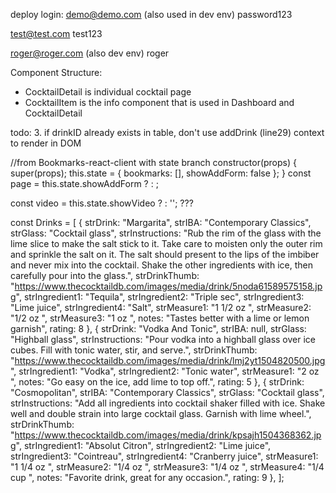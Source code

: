 deploy login:
demo@demo.com    (also used in dev env)
password123

test@test.com
test123

roger@roger.com  (also dev env)
roger


Component Structure:
- CocktailDetail is individual cocktail page
- CocktailItem is the info component that is used in Dashboard and CocktailDetail


todo: 
3. if drinkID already exists in table, don't use addDrink (line29) context to render in DOM

//from Bookmarks-react-client with state branch
constructor(props) {
    super(props);
    this.state = {
      bookmarks: [],
      showAddForm: false
    };
  }
const page = this.state.showAddForm
          ? <AddBookmark />
          : <BookmarkApp bookmarks={this.state.bookmarks}/>; 

const video = this.state.showVideo ? <ReactVideo/> : '';  ???





const Drinks = [
  {
    strDrink: "Margarita",
    strIBA: "Contemporary Classics",
    strGlass: "Cocktail glass",
    strInstructions:
      "Rub the rim of the glass with the lime slice to make the salt stick to it. Take care to moisten only the outer rim and sprinkle the salt on it. The salt should present to the lips of the imbiber and never mix into the cocktail. Shake the other ingredients with ice, then carefully pour into the glass.",
    strDrinkThumb:
      "https://www.thecocktaildb.com/images/media/drink/5noda61589575158.jpg",
    strIngredient1: "Tequila",
    strIngredient2: "Triple sec",
    strIngredient3: "Lime juice",
    strIngredient4: "Salt",
    strMeasure1: "1 1/2 oz ",
    strMeasure2: "1/2 oz ",
    strMeasure3: "1 oz ",
    notes: "Tastes better with a lime or lemon garnish",
    rating: 8
  },
  {
    strDrink: "Vodka And Tonic",
    strIBA: null,
    strGlass: "Highball glass",
    strInstructions:
      "Pour vodka into a highball glass over ice cubes. Fill with tonic water, stir, and serve.",
    strDrinkThumb:
      "https://www.thecocktaildb.com/images/media/drink/lmj2yt1504820500.jpg",
    strIngredient1: "Vodka",
    strIngredient2: "Tonic water",
    strMeasure1: "2 oz ",
    notes: "Go easy on the ice, add lime to top off.",
    rating: 5
  },
  {
    strDrink: "Cosmopolitan",
    strIBA: "Contemporary Classics",
    strGlass: "Cocktail glass",
    strInstructions:
      "Add all ingredients into cocktail shaker filled with ice. Shake well and double strain into large cocktail glass. Garnish with lime wheel.",
    strDrinkThumb:
      "https://www.thecocktaildb.com/images/media/drink/kpsajh1504368362.jpg",
    strIngredient1: "Absolut Citron",
    strIngredient2: "Lime juice",
    strIngredient3: "Cointreau",
    strIngredient4: "Cranberry juice",
    strMeasure1: "1 1/4 oz ",
    strMeasure2: "1/4 oz ",
    strMeasure3: "1/4 oz ",
    strMeasure4: "1/4 cup ",
    notes: "Favorite drink, great for any occasion.",
    rating: 9
  },
];